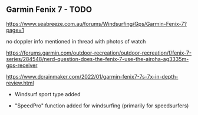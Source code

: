 ## Garmin Fenix 7 - TODO

https://www.seabreeze.com.au/forums/Windsurfing/Gps/Garmin-Fenix-7?page=1

no doppler info mentioned in thread with photos of watch

https://forums.garmin.com/outdoor-recreation/outdoor-recreation/f/fenix-7-series/284548/nerd-question-does-the-fenix-7-use-the-airoha-ag3335m-gps-receiver

https://www.dcrainmaker.com/2022/01/garmin-fenix7-7s-7x-in-depth-review.html

- Windsurf sport type added

- "SpeedPro" function added for windsurfing (primarily for speedsurfers)
